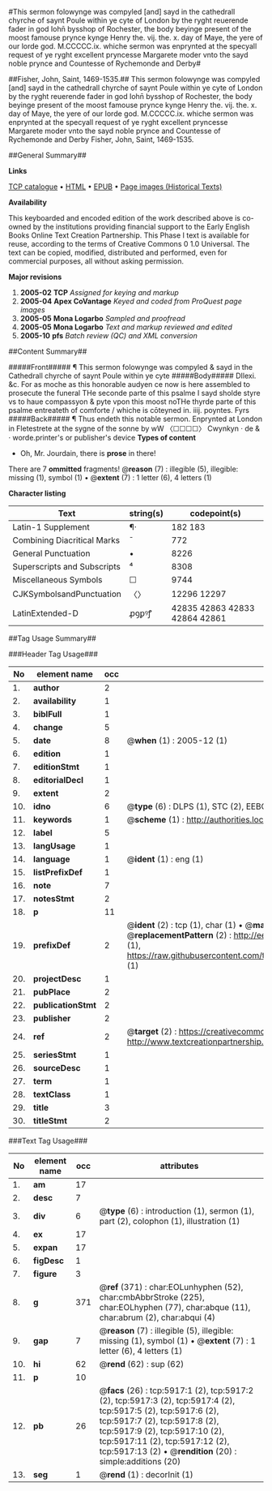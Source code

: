 #This sermon folowynge was compyled [and] sayd in the cathedrall chyrche of saynt Poule within ye cyte of London by the ryght reuerende fader in god Iohn̄ bysshop of Rochester, the body beyinge present of the moost famouse prynce kynge Henry the. vij. the. x. day of Maye, the yere of our lorde god. M.CCCCC.ix. whiche sermon was enprynted at the specyall request of ye ryght excellent pryncesse Margarete moder vnto the sayd noble prynce and Countesse of Rychemonde and Derby#

##Fisher, John, Saint, 1469-1535.##
This sermon folowynge was compyled [and] sayd in the cathedrall chyrche of saynt Poule within ye cyte of London by the ryght reuerende fader in god Iohn̄ bysshop of Rochester, the body beyinge present of the moost famouse prynce kynge Henry the. vij. the. x. day of Maye, the yere of our lorde god. M.CCCCC.ix. whiche sermon was enprynted at the specyall request of ye ryght excellent pryncesse Margarete moder vnto the sayd noble prynce and Countesse of Rychemonde and Derby
Fisher, John, Saint, 1469-1535.

##General Summary##

**Links**

[TCP catalogue](http://www.ota.ox.ac.uk/tcp/)  • 
[HTML](http://tei.it.ox.ac.uk/tcp/Texts-HTML/free/A00/A00779.html)  • 
[EPUB](http://tei.it.ox.ac.uk/tcp/Texts-EPUB/free/A00/A00779.epub) • 
[Page images (Historical Texts)](https://data.historicaltexts.jisc.ac.uk/view?pubId=eebo-99841341e&pageId=eebo-99841341e-5917-1)

**Availability**

This keyboarded and encoded edition of the
	       work described above is co-owned by the institutions
	       providing financial support to the Early English Books
	       Online Text Creation Partnership. This Phase I text is
	       available for reuse, according to the terms of Creative
	       Commons 0 1.0 Universal. The text can be copied,
	       modified, distributed and performed, even for
	       commercial purposes, all without asking permission.

**Major revisions**

1. __2005-02__ __TCP__ *Assigned for keying and markup*
1. __2005-04__ __Apex CoVantage__ *Keyed and coded from ProQuest page images*
1. __2005-05__ __Mona Logarbo__ *Sampled and proofread*
1. __2005-05__ __Mona Logarbo__ *Text and markup reviewed and edited*
1. __2005-10__ __pfs__ *Batch review (QC) and XML conversion*

##Content Summary##

#####Front#####
¶ This sermon folowynge was compyled & sayd in the Cathedrall chyrche of saynt Poule within ye cyte 
#####Body#####
DIlexi. &c. For as moche as this honorable audyen ce now is here assembled to prosecute the funeral THe seconde parte of this psalme I sayd sholde styre vs to haue compassyon & pyte vpon this moost noTHe thyrde parte of this psalme entreateth of comforte / whiche is cōteyned in. iiij. poyntes. Fyrs
#####Back#####
¶ Thus endeth this notable sermon. Enprynted at London in Fletestrete at the sygne of the sonne by wW 〈☐☐☐☐〉 Cwynkyn · de & · worde.printer's or publisher's device
**Types of content**

  * Oh, Mr. Jourdain, there is **prose** in there!

There are 7 **ommitted** fragments! 
 @__reason__ (7) : illegible (5), illegible: missing (1), symbol (1)  •  @__extent__ (7) : 1 letter (6), 4 letters (1)

**Character listing**


|Text|string(s)|codepoint(s)|
|---|---|---|
|Latin-1 Supplement|¶·|182 183|
|Combining             Diacritical Marks|̄|772|
|General Punctuation|•|8226|
|Superscripts             and Subscripts|⁴|8308|
|Miscellaneous Symbols|☐|9744|
|CJKSymbolsandPunctuation|〈〉|12296 12297|
|LatinExtended-D|ꝓꝯꝑꝰꝭ|42835 42863 42833 42864 42861|

##Tag Usage Summary##

###Header Tag Usage###

|No|element name|occ|attributes|
|---|---|---|---|
|1.|__author__|2||
|2.|__availability__|1||
|3.|__biblFull__|1||
|4.|__change__|5||
|5.|__date__|8| @__when__ (1) : 2005-12 (1)|
|6.|__edition__|1||
|7.|__editionStmt__|1||
|8.|__editorialDecl__|1||
|9.|__extent__|2||
|10.|__idno__|6| @__type__ (6) : DLPS (1), STC (2), EEBO-CITATION (1), PROQUEST (1), VID (1)|
|11.|__keywords__|1| @__scheme__ (1) : http://authorities.loc.gov/ (1)|
|12.|__label__|5||
|13.|__langUsage__|1||
|14.|__language__|1| @__ident__ (1) : eng (1)|
|15.|__listPrefixDef__|1||
|16.|__note__|7||
|17.|__notesStmt__|2||
|18.|__p__|11||
|19.|__prefixDef__|2| @__ident__ (2) : tcp (1), char (1)  •  @__matchPattern__ (2) : ([0-9\-]+):([0-9IVX]+) (1), (.+) (1)  •  @__replacementPattern__ (2) : http://eebo.chadwyck.com/downloadtiff?vid=$1&page=$2 (1), https://raw.githubusercontent.com/textcreationpartnership/Texts/master/tcpchars.xml#$1 (1)|
|20.|__projectDesc__|1||
|21.|__pubPlace__|2||
|22.|__publicationStmt__|2||
|23.|__publisher__|2||
|24.|__ref__|2| @__target__ (2) : https://creativecommons.org/publicdomain/zero/1.0/ (1), http://www.textcreationpartnership.org/docs/. (1)|
|25.|__seriesStmt__|1||
|26.|__sourceDesc__|1||
|27.|__term__|1||
|28.|__textClass__|1||
|29.|__title__|3||
|30.|__titleStmt__|2||


###Text Tag Usage###

|No|element name|occ|attributes|
|---|---|---|---|
|1.|__am__|17||
|2.|__desc__|7||
|3.|__div__|6| @__type__ (6) : introduction (1), sermon (1), part (2), colophon (1), illustration (1)|
|4.|__ex__|17||
|5.|__expan__|17||
|6.|__figDesc__|1||
|7.|__figure__|3||
|8.|__g__|371| @__ref__ (371) : char:EOLunhyphen (52), char:cmbAbbrStroke (225), char:EOLhyphen (77), char:abque (11), char:abrum (2), char:abqui (4)|
|9.|__gap__|7| @__reason__ (7) : illegible (5), illegible: missing (1), symbol (1)  •  @__extent__ (7) : 1 letter (6), 4 letters (1)|
|10.|__hi__|62| @__rend__ (62) : sup (62)|
|11.|__p__|10||
|12.|__pb__|26| @__facs__ (26) : tcp:5917:1 (2), tcp:5917:2 (2), tcp:5917:3 (2), tcp:5917:4 (2), tcp:5917:5 (2), tcp:5917:6 (2), tcp:5917:7 (2), tcp:5917:8 (2), tcp:5917:9 (2), tcp:5917:10 (2), tcp:5917:11 (2), tcp:5917:12 (2), tcp:5917:13 (2)  •  @__rendition__ (20) : simple:additions (20)|
|13.|__seg__|1| @__rend__ (1) : decorInit (1)|
